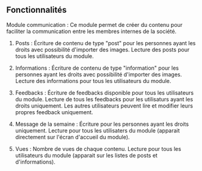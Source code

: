 ## Fonctionnalités

Module communication :
Ce module permet de créer du contenu pour faciliter la communication entre les membres internes de la société.

1. Posts :
   Écriture de contenu de type "post" pour les personnes ayant les droits avec possibilité d'importer des images.
   Lecture des posts pour tous les utilisateurs du module.

2. Informations :
   Écriture de contenu de type "information" pour les personnes ayant les droits avec possibilité d'importer des images.
   Lecture des informations pour tous les utilisateurs du module.

3. Feedbacks :
   Écriture de feedbacks disponible pour tous les utilisateurs du module.
   Lecture de tous les feedbacks pour les utilisaturs ayant les droits uniquement.
   Les autres utilisateurs peuvent lire et modifier leurs propres feedback uniquement.

4. Message de la semaine :
   Écriture pour les personnes ayant les droits uniquement.
   Lecture pour tous les utilisaters du module (apparait directement sur l'écran d'accueil du module).

5. Vues :
   Nombre de vues de chaque contenu.
   Lecture pour tous les utilisateurs du module (apparait sur les listes de posts et d'informations).
